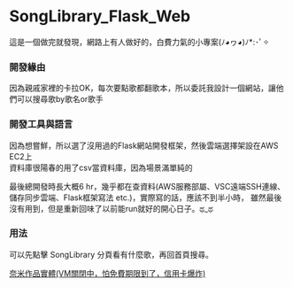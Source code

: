 # SongLibrary_Flask_Web
這是一個做完就發現，網路上有人做好的，白費力氣的小專案(ﾉ◕ヮ◕)ﾉ*:･ﾟ✧

### 開發緣由
因為親戚家裡的卡拉OK，每次要點歌都翻歌本，所以委託我設計一個網站，讓他們可以搜尋歌by歌名or歌手    

### 開發工具與語言
因為想嘗鮮，所以選了沒用過的Flask網站開發框架，然後雲端選擇架設在AWS EC2上    
資料庫很陽春的用了csv當資料庫，因為場景滿單純的    

最後總開發時長大概6 hr，幾乎都在查資料(AWS服務部屬、VSC遠端SSH連線、儲存同步雲端、Flask框架寫法 etc.)，實際寫的話，應該不到半小時，
雖然最後沒有用到，但是重新回味了以前能run就好的開心日子。ಥ_ಥ

### 用法
可以先點擊 SongLibrary 分頁看有什麼歌，再回首頁搜尋。

[奈米作品實體(VM關閉中，怕免費期限到了，信用卡爆炸)](http://3.140.248.242:8000/)
